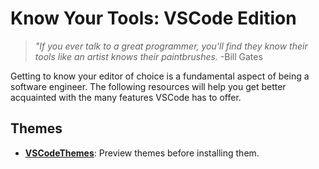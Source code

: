 # Know Your Tools: VSCode Edition

> _"If you ever talk to a great programmer, you'll find they know their tools like an artist knows their paintbrushes._ -Bill Gates

Getting to know your editor of choice is a fundamental aspect of being a software engineer. The following resources will help you get better acquainted with the many features VSCode has to offer.

## Themes

* **[VSCodeThemes](https://vscodethemes.com/?ref=stackshare)**: Preview themes before installing them.
